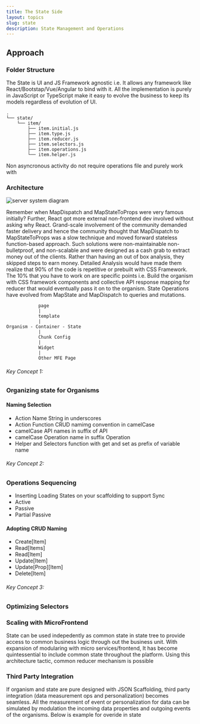 ```yaml
---
title: The State Side
layout: topics
slug: state
description: State Management and Operations
---
```

## Approach

### Folder Structure
The State is UI and JS Framework agnostic i.e. It allows any framework like React/Bootstap/Vue/Angular to bind with it. All the implementation is purely in JavaScript or TypeScript make it easy to evolve the business to keep its models regardless of evolution of UI.
```
.
└── state/
    └── item/
        ├── item.initial.js
        ├── item.type.js
        ├── item.reducer.js
        ├── item.selectors.js
        ├── item.operations.js
        └── item.helper.js
```
Non asyncronous activity do not require operations file and purely work with 

### Architecture

<img src="/assets/img/diagrams/state-system-diagram.png" alt="server system diagram" />

Remember when MapDispatch and MapStateToProps were very famous initially? Further, React got more external non-frontend dev involved without asking why React. Grand-scale involvement of the community demanded faster delivery and hence the community thought that MapDispatch to MapStateToProps was a slow technique and moved forward stateless function-based approach. Such solutions were non-maintainable non-bulletproof, and non-scalable and were designed as a cash grab to extract money out of the clients. Rather than having an out of box analysis, they skipped steps to earn money. Detailed Analysis would have made them realize that 90% of the code is repetitive or prebuilt with CSS Framework. The 10% that you have to work on are specific points i.e. Build the organism with CSS framework components and collective API response mapping for reducer that would eventually pass it on to the organism. State Operations have evolved from MapState and MapDispatch to queries and mutations.

```
            page
            |
            template
            |
Organism - Container - State
            |
            Chunk Config
            |
            Widget
            |
            Other MFE Page
```

###### Key Concept 1:
### Organizing state for Organisms
#### Naming Selection

- Action Name String in underscores
- Action Function CRUD namimg convention in camelCase
- camelCase API names in suffix of API
- camelCase Operation name in suffix Operation
- Helper and Selectors function with get and set as prefix of variable name

###### Key Concept 2:
### Operations Sequencing
- Inserting Loading States on your scaffolding to support Sync
- Active
- Passive
- Partial Passive


#### Adopting CRUD Naming
- Create\[Item\]
- Read\[Items\]
- Read\[Item\]
- Update\[Item\]
- Update\[Prop\]\[Item\]
- Delete\[Item\]

###### Key Concept 3:
### Optimizing Selectors


### Scaling with MicroFrontend
State can be used indepedently as common state in state tree to provide access to common business logic through out the business unit. With expansion of modularing with micro services/frontend, It has become quintessential to include common state throughout the platform. Using this architecture tactic, common reducer mechanism is possible

### Third Party Integration

If organism and state are pure designed with JSON Scaffolding, third party integration (data measurement ops and personalization) becomes seamless. All the measurement of event or personalization for data can be simulated by modulation the incoming data properties and outgoing events of the organisms.
Below is example for overide in state